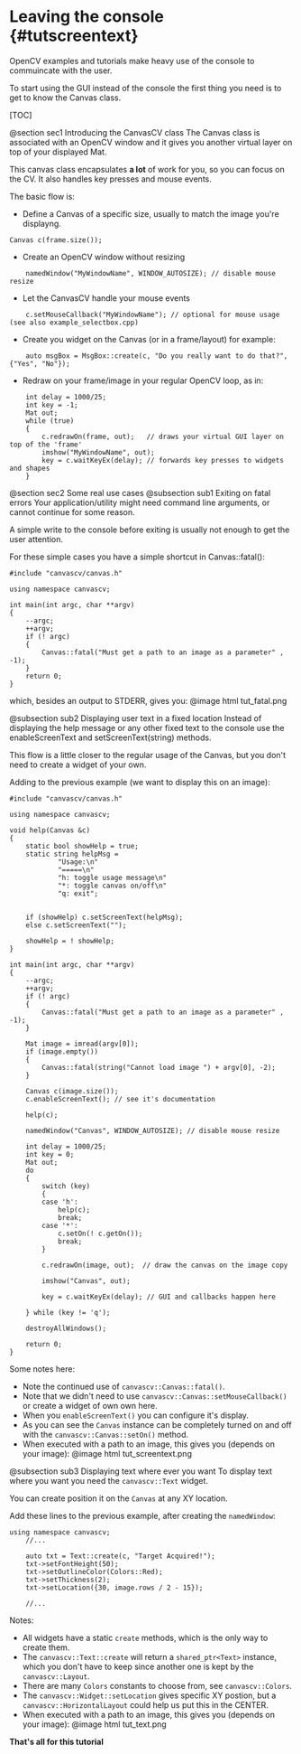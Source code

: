 Leaving the console {#tutscreentext}
===================
OpenCV examples and tutorials make heavy use of the console to commuincate with the user.

To start using the GUI instead of the console the first thing you need is to get to know the Canvas class.

[TOC]

@section sec1 Introducing the CanvasCV class
The Canvas class is associated with an OpenCV window and it gives you another virtual layer on top of your displayed Mat.

This canvas class encapsulates **a lot** of work for you, so you can focus on the CV. It also handles key presses
and mouse events.

The basic flow is:
* Define a Canvas of a specific size, usually to match the image you're displayng.
~~~~~~~{.cpp}
Canvas c(frame.size());
~~~~~~~

* Create an OpenCV window without resizing
~~~~~~~{.cpp}
    namedWindow("MyWindowName", WINDOW_AUTOSIZE); // disable mouse resize
~~~~~~~

* Let the CanvasCV handle your mouse events
~~~~~~~{.cpp}
    c.setMouseCallback("MyWindowName"); // optional for mouse usage (see also example_selectbox.cpp)
~~~~~~~

* Create you widget on the Canvas (or in a frame/layout) for example:
~~~~~~~{.cpp}
    auto msgBox = MsgBox::create(c, "Do you really want to do that?", {"Yes", "No"});
~~~~~~~

* Redraw on your frame/image in your regular OpenCV loop, as in:
~~~~~~~{.cpp}
    int delay = 1000/25;
    int key = -1;
    Mat out;
    while (true)
    {
        c.redrawOn(frame, out);   // draws your virtual GUI layer on top of the 'frame'
        imshow("MyWindowName", out);
        key = c.waitKeyEx(delay); // forwards key presses to widgets and shapes
    }
~~~~~~~

@section sec2 Some real use cases
@subsection sub1 Exiting on fatal errors
Your application/utility might need command line arguments, or cannot continue for some reason.

A simple write to the console before exiting is usually not enough to get the user attention.  

For these simple cases you have a simple shortcut in Canvas::fatal():
~~~~~~~{.cpp}
#include "canvascv/canvas.h"

using namespace canvascv;

int main(int argc, char **argv)
{
    --argc;
    ++argv;
    if (! argc)
    {
        Canvas::fatal("Must get a path to an image as a parameter" , -1);
    }
    return 0;
}
~~~~~~~

which, besides an output to STDERR, gives you:
@image html tut_fatal.png

@subsection sub2 Displaying user text in a fixed location
Instead of displaying the help message or any other fixed text to the console use the enableScreenText and setScreenText(string) methods.

This flow is a little closer to the regular usage of the Canvas, but you don't need to create a widget of your own.

Adding to the previous example (we want to display this on an image):
~~~~~~~{.cpp}
#include "canvascv/canvas.h"

using namespace canvascv;

void help(Canvas &c)
{
    static bool showHelp = true;
    static string helpMsg =
            "Usage:\n"
            "=====\n"
            "h: toggle usage message\n"
            "*: toggle canvas on/off\n"
            "q: exit";


    if (showHelp) c.setScreenText(helpMsg);
    else c.setScreenText("");

    showHelp = ! showHelp;
}

int main(int argc, char **argv)
{
    --argc;
    ++argv;
    if (! argc)
    {
        Canvas::fatal("Must get a path to an image as a parameter" , -1);
    }

    Mat image = imread(argv[0]);
    if (image.empty())
    {
        Canvas::fatal(string("Cannot load image ") + argv[0], -2);
    }

    Canvas c(image.size());
    c.enableScreenText(); // see it's documentation

    help(c);

    namedWindow("Canvas", WINDOW_AUTOSIZE); // disable mouse resize

    int delay = 1000/25;
    int key = 0;
    Mat out;
    do
    {
        switch (key)
        {
        case 'h':
            help(c);
            break;
        case '*':
            c.setOn(! c.getOn());
            break;
        }

        c.redrawOn(image, out);  // draw the canvas on the image copy

        imshow("Canvas", out);

        key = c.waitKeyEx(delay); // GUI and callbacks happen here

    } while (key != 'q');

    destroyAllWindows();

    return 0;
}
~~~~~~~

Some notes here:
* Note the continued use of `canvascv::Canvas::fatal()`.
* Note that we didn't need to use `canvascv::Canvas::setMouseCallback()` or create a widget of own own here.
* When you `enableScreenText()` you can configure it's display.
* As you can see the `Canvas` instance can be completely turned on and off with the `canvascv::Canvas::setOn()` method.
* When executed with a path to an image, this gives you (depends on your image):
@image html tut_screentext.png

@subsection sub3 Displaying text where ever you want
To display text where you want you need the `canvascv::Text` widget.

You can create position it on the `Canvas` at any XY location.

Add these lines to the previous example, after creating the `namedWindow`:
~~~~~~~{.cpp}
using namespace canvascv;
    //...

    auto txt = Text::create(c, "Target Acquired!");
    txt->setFontHeight(50);
    txt->setOutlineColor(Colors::Red);
    txt->setThickness(2);
    txt->setLocation({30, image.rows / 2 - 15});

    //...
~~~~~~~

Notes:
* All widgets have a static `create` methods, which is the only way to create them.
* The `canvascv::Text::create` will return a `shared_ptr<Text>` instance, which you don't have to keep since another one is kept by the `canvascv::Layout`.
* There are many `Colors` constants to choose from, see `canvascv::Colors`.
* The `canvascv::Widget::setLocation` gives specific XY postion, but a `canvascv::HorizontalLayout` could help us put this in the CENTER.
* When executed with a path to an image, this gives you (depends on your image):
@image html tut_text.png

**That's all for this tutorial**
